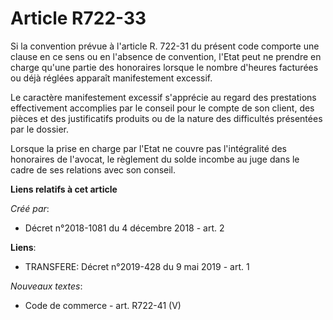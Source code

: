 # Article R722-33

Si la convention prévue à l'article R. 722-31 du présent code comporte une clause en ce sens ou en l'absence de convention,
l'Etat peut ne prendre en charge qu'une partie des honoraires lorsque le nombre d'heures facturées ou déjà réglées apparaît
manifestement excessif.

Le caractère manifestement excessif s'apprécie au regard des prestations effectivement accomplies par le conseil pour le
compte de son client, des pièces et des justificatifs produits ou de la nature des difficultés présentées par le dossier.

Lorsque la prise en charge par l'Etat ne couvre pas l'intégralité des honoraires de l'avocat, le règlement du solde incombe
au juge dans le cadre de ses relations avec son conseil.

**Liens relatifs à cet article**

_Créé par_:

  - Décret n°2018-1081 du 4 décembre 2018 - art. 2

**Liens**:

  - TRANSFERE: Décret n°2019-428 du 9 mai 2019 - art. 1

_Nouveaux textes_:

  - Code de commerce - art. R722-41 (V)
